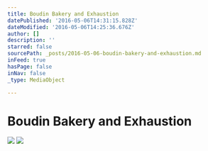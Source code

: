 ```yaml
---
title: Boudin Bakery and Exhaustion
datePublished: '2016-05-06T14:31:15.828Z'
dateModified: '2016-05-06T14:25:36.676Z'
author: []
description: ''
starred: false
sourcePath: _posts/2016-05-06-boudin-bakery-and-exhaustion.md
inFeed: true
hasPage: false
inNav: false
_type: MediaObject

---
```

# Boudin Bakery and Exhaustion
![](https://the-grid-user-content.s3-us-west-2.amazonaws.com/c3f02a4b-16f2-444b-b543-4f4572ec60db.jpg)
![](https://the-grid-user-content.s3-us-west-2.amazonaws.com/b0d13445-b185-429e-b3f1-b93134e78ec1.jpg)